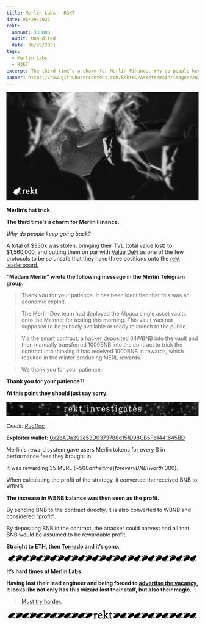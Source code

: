 ```yaml
---
title: Merlin Labs - R3KT
date: 06/29/2021
rekt:
  amount: 330000
  audit: Unaudited 
  date: 06/29/2021
tags:
  - Merlin Labs
  - R3KT
excerpt: The third time’s a charm for Merlin Finance. Why do people keep going back?
banner: https://raw.githubusercontent.com/RektHQ/Assets/main/images/2021/06/Merlin3-header.png
---
```

![](https://raw.githubusercontent.com/RektHQ/Assets/main/images/2021/06/Merlin3-header.png) 

**Merlin’s hat trick.**

**The third time’s a charm for Merlin Finance.** 

_Why do people keep going back?_

A total of $330k was stolen, bringing their TVL (total value lost) to $1,560,000, and putting them on par with [Value DeFi](https://www.rekt.news/value-rekt3/) as one of the few protocols to be so unsafe that they have three positions onto the [rekt leaderboard.](https://www.rekt.news/leaderboard/)

**“Madam Merlin” wrote the following message in the Merlin Telegram group.**

>Thank you for your patience. It has been identified that this was an economic exploit. 

>The Merlin Dev team had deployed the Alpaca single asset vaults onto the Mainnet for testing this morning. This vault was not supposed to be publicly available or ready to launch to the public. 

>Via the smart contract, a hacker deposited 0.1WBNB into the vault and then manually transferred 1000BNB into the contract to trick the contract into thinking it has received 1000BNB in rewards, which resulted in the minter producing MERL rewards.

>We thank you for your patience. 

**Thank you for your patience?!**

**At this point they should just say sorry.**

![](https://raw.githubusercontent.com/RektHQ/Assets/main/images/2021/06/merlin3-investigates.png) 

_Credit: [RugDoc](https://twitter.com/RugDocIO/status/1409821481941540866?s=19)_ 

**Exploiter wallet:** [0x2bADa393e53D0373788d15fD98CB5Fb1441645BD](https://bscscan.com/address/0x2bADa393e53D0373788d15fD98CB5Fb1441645BD)

Merlin's reward system gave users Merlin tokens for every $ in performance fees they brought in. 

It was rewarding 35 MERL (~$500 at the time) for every BNB (worth ~$300).

When calculating the profit of the strategy, it converted the received BNB to WBNB. 

**The increase in WBNB balance was then seen as the profit.** 

By sending BNB to the contract directly, it is also converted to WBNB and considered "profit".

By depositing BNB in the contract, the attacker could harvest and all that BNB would be assumed to be rewardable profit.

**Straight to ETH, then [Tornado](https://etherscan.io/address/0x2bADa393e53D0373788d15fD98CB5Fb1441645BD) and it’s gone.**

![](https://raw.githubusercontent.com/RektHQ/Assets/main/images/2021/03/rekt-linebreak.png) 

**It’s hard times at Merlin Labs.**

**Having lost their lead engineer and being forced to [advertise the vacancy](https://t.me/Rekt_HQ/13150), it looks like not only has this wizard lost their staff, but also their magic.**

>[Must try harder.](https://www.rekt.news/merlin2-rekt/)

![](https://raw.githubusercontent.com/RektHQ/Assets/main/images/2021/03/rekt-text-linebreak.png) 
